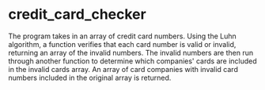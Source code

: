 # credit_card_checker
The program takes in an array of credit card numbers.
Using the Luhn algorithm, a function verifies that each card number is valid or invalid, returning an array of the invalid numbers.
The invalid numbers are then run through another function to determine which companies' cards are included in the invalid cards array.
An array of card companies with invalid card numbers included in the original array is returned.
